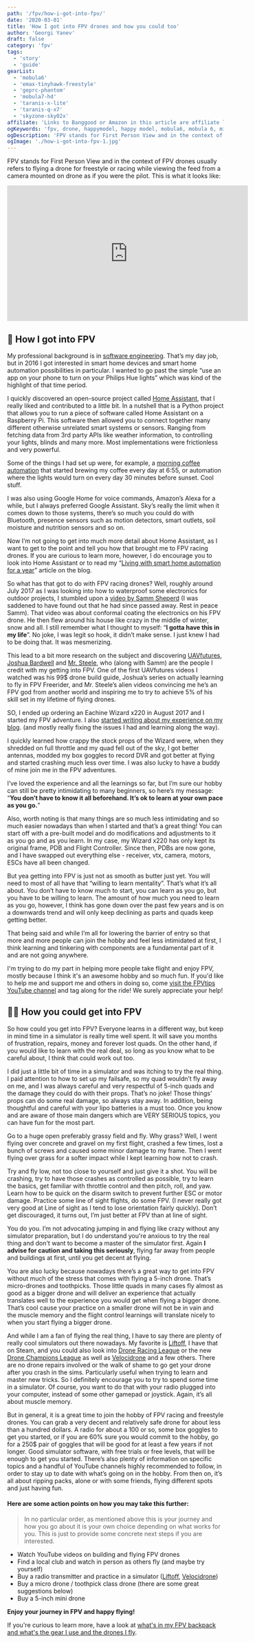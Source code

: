 ```yaml
---
path: '/fpv/how-i-got-into-fpv/'
date: '2020-03-01'
title: 'How I got into FPV drones and how you could too'
author: 'Georgi Yanev'
draft: false
category: 'fpv'
tags:
  - 'story'
  - 'guide'
gearList:
  - 'mobula6'
  - 'emax-tinyhawk-freestyle'
  - 'geprc-phantom'
  - 'mobula7-hd'
  - 'taranis-x-lite'
  - 'taranis-q-x7'
  - 'skyzone-sky02x'
affiliate: 'Links to Banggood or Amazon in this article are affiliate links and would support the blog if used to make a purchase.'
ogKeywords: 'fpv, drone, happymodel, happy model, mobula6, mobula 6, micro, freestyle, toothpick, fpv freestyle, fpv drone, quad, quadcopter, micro drone, micro quad, emax freestyle, emax tinyhawk, tinyhawk, what toothpick to buy, which toothpick micro drone to get, emax toothpick, emax micro drone, happy model micro drone, happymodel mobula6, mobula6 micro drone, tinywhoop, mobula6 tiny whoop, mobula6 48 khz, mobula6 48khz mod'
ogDescription: 'FPV stands for First Person View and in the context of FPV drones usually refers to flying a drone for freestyle or racing while viewing the feed from a camera mounted on drone as if you were the pilot. This is what it looks like...'
ogImage: './how-i-got-into-fpv-1.jpg'
---
```


FPV stands for First Person View and in the context of FPV drones usually refers to flying a drone for freestyle or racing while viewing the feed from a camera mounted on drone as if you were the pilot. This is what it looks like:

<div style="text-align: center">
  <iframe width="560" height="315" src="https://www.youtube.com/embed/Bi6uK1E2tkQ?rel=0" frameBorder="0" allowFullScreen title="Flying the Emax Hawk5"></iframe>
</div>

## 📖 How I got into FPV

My professional background is in [software engineering][2]. That’s my day job, but in 2016 I got interested in smart home devices and smart home automation possibilities in particular. I wanted to go past the simple “use an app on your phone to turn on your Philips Hue lights” which was kind of the highlight of that time period.

I quickly discovered an open-source project called [Home Assistant][3], that I really liked and contributed to a little bit. In a nutshell that is a Python project that allows you to run a piece of software called Home Assistant on a Raspberry Pi. This software then allowed you to connect together many different otherwise unrelated smart systems or sensors. Ranging from fetching data from 3rd party APIs like weather information, to controlling your lights, blinds and many more. Most implementations were frictionless and very powerful.

Some of the things I had set up were, for example, a [morning coffee automation][4] that started brewing my coffee every day at 6:55, or automation where the lights would turn on every day 30 minutes before sunset. Cool stuff.

I was also using Google Home for voice commands, Amazon’s Alexa for a while, but I always preferred Google Assistant. Sky’s really the limit when it comes down to those systems, there’s so much you could do with Bluetooth, presence sensors such as motion detectors, smart outlets, soil moisture and nutrition sensors and so on.

Now I’m not going to get into much more detail about Home Assistant, as I want to get to the point and tell you how that brought me to FPV racing drones. If you are curious to learn more, however, I do encourage you to look into Home Assistant or to read my “[Living with smart home automation for a year][5]” article on the blog.

So what has that got to do with FPV racing drones? Well, roughly around July 2017 as I was looking into how to waterproof some electronics for outdoor projects, I stumbled upon a [video by Samm Sheperd][6] (I was saddened to have found out that he had since passed away. Rest in peace Samm).
That video was about conformal coating the electronics on his FPV drone. He then flew around his house like crazy in the middle of winter, snow and all. I still remember what I thought to myself: “**I gotta have this in my life**”. No joke, I was legit so hook, it didn’t make sense. I just knew I had to be doing that. It was mesmerizing.

This lead to a bit more research on the subject and discovering [UAVfutures][7], [Joshua Bardwell][8] and [Mr. Steele][9], who (along with Samm) are the people I credit with my getting into FPV. One of the first UAVfutures videos I watched was his 99\$ drone build guide, Joshua’s series on actually learning to fly in FPV Freerider, and Mr. Steele’s alien videos convincing me he’s an FPV god from another world and inspiring me to try to achieve 5% of his skill set in my lifetime of flying drones.

SO, I ended up ordering an Eachine Wizard x220 in August 2017 and I started my FPV adventure. I also [started writing about my experience on my blog][10]. (and mostly really fixing the issues I had and learning along the way).

I quickly learned how crappy the stock props of the Wizard were, when they shredded on full throttle and my quad fell out of the sky, I got better antennas, modded my box goggles to record DVR and got better at flying and started crashing much less over time. I was also lucky to have a buddy of mine join me in the FPV adventures.

I’ve loved the experience and all the learnings so far, but I’m sure our hobby can still be pretty intimidating to many beginners, so here’s my message: “**You don’t have to know it all beforehand. It’s ok to learn at your own pace as you go.**”

Also, worth noting is that many things are so much less intimidating and so much easier nowadays than when I started and that’s a great thing! You can start off with a pre-built model and do modifications and adjustments to it as you go and as you learn. In my case, my Wizard x220 has only kept its original frame, PDB and Flight Controller. Since then, PDBs are now gone, and I have swapped out everything else - receiver, vtx, camera, motors, ESCs have all been changed.

But yea getting into FPV is just not as smooth as butter just yet. You will need to most of all have that “willing to learn mentality”. That’s what it’s all about. You don’t have to know much to start, you can learn as you go, but you have to be willing to learn. The amount of how much you need to learn as you go, however, I think has gone down over the past few years and is on a downwards trend and will only keep declining as parts and quads keep getting better.

That being said and while I’m all for lowering the barrier of entry so that more and more people can join the hobby and feel less intimidated at first, I think learning and tinkering with components are a fundamental part of it and are not going anywhere.

I'm trying to do my part in helping more people take flight and enjoy FPV, mostly because I think it's an awesome hobby and so much fun. If you'd like to help me and support me and others in doing so, come [visit the FPVtips YouTube channel][15] and tag along for the ride! We surely appreciate your help!

## 👩‍🎓 How you could get into FPV

So how could you get into FPV? Everyone learns in a different way, but keep in mind time in a simulator is really time well spent. It will save you months of frustration, repairs, money and forever lost quads. On the other hand, if you would like to learn with the real deal, so long as you know what to be careful about, I think that could work out too.

I did just a little bit of time in a simulator and was itching to try the real thing. I paid attention to how to set up my failsafe, so my quad wouldn’t fly away on me, and I was always careful and very respectful of 5-inch quads and the damage they could do with their props. That’s no joke! Those things’ props can do some real damage, so always stay away. In addition, being thoughtful and careful with your lipo batteries is a must too. Once you know and are aware of those main dangers which are VERY SERIOUS topics, you can have fun for the most part.

Go to a huge open preferably grassy field and fly. Why grass? Well, I went flying over concrete and gravel on my first flight, crashed a few times, lost a bunch of screws and caused some minor damage to my frame. Then I went flying over grass for a softer impact while I kept learning how not to crash.

Try and fly low, not too close to yourself and just give it a shot. You will be crashing, try to have those crashes as controlled as possible, try to learn the basics, get familiar with throttle control and then pitch, roll, and yaw. Learn how to be quick on the disarm switch to prevent further ESC or motor damage. Practice some line of sight flights, do some FPV. (I never really got very good at Line of sight as I tend to lose orientation fairly quickly). Don’t get discouraged, it turns out, I’m just better at FPV than at line of sight.

You do you. I’m not advocating jumping in and flying like crazy without any simulator preparation, but I do understand you're anxious to try the real thing and don't want to become a master of the simulator first. Again **I advise for caution and taking this seriously**, flying far away from people and buildings at first, until you get decent at flying.

You are also lucky because nowadays there’s a great way to get into FPV without much of the stress that comes with flying a 5-inch drone. That’s micro-drones and toothpicks. Those little quads in many cases fly almost as good as a bigger drone and will deliver an experience that actually translates well to the experience you would get when flying a bigger drone. That’s cool cause your practice on a smaller drone will not be in vain and the muscle memory and the flight control learnings will translate nicely to when you start flying a bigger drone.

And while I am a fan of flying the real thing, I have to say there are plenty of really cool simulators out there nowadays. My favorite is [Liftoff][12], I have that on Steam, and you could also look into [Drone Racing League][13] or the new [Drone Champions League][14] as well as [Velocidrone][11] and a few others.
There are no drone repairs involved or the walk of shame to go get your drone after you crash in the sims. Particularly useful when trying to learn and master new tricks. So I definitely encourage you to try to spend some time in a simulator. Of course, you want to do that with your radio plugged into your computer, instead of some other gamepad or joystick. Again, it’s all about muscle memory.

But in general, it is a great time to join the hobby of FPV racing and freestyle drones. You can grab a very decent and relatively safe drone for about less than a hundred dollars. A radio for about a 100 or so, some box goggles to get you started, or if you are 60% sure you would commit to the hobby, go for a 250\$ pair of goggles that will be good for at least a few years if not longer. Good simulator software, with free trials or free levels, that will be enough to get you started. There’s also plenty of information on specific topics and a handful of YouTube channels highly recommended to follow, in order to stay up to date with what’s going on in the hobby.
From then on, it’s all about ripping packs, alone or with some friends, flying different spots and just having fun.

#### Here are some action points on how you may take this further:

> In no particular order, as mentioned above this is your journey and how you go about it is your own choice depending on what works for you. This is just to provide some concrete next steps if you are interested.

- Watch YouTube videos on building and flying FPV drones
- Find a local club and watch in person as others fly (and maybe try yourself)
- Buy a radio transmitter and practice in a simulator ([Liftoff][12], [Velocidrone][11])
- Buy a micro drone / toothpick class drone (there are some great suggestions below)
- Buy a 5-inch mini drone

**Enjoy your journey in FPV and happy flying!**

If you're curious to learn more, have a look at [what's in my FPV backpack and what's the gear I use and the drones I fly][1].

[0]: Linkslist
[1]: /fpv/gear-2019/
[2]: https://github.com/jumpalottahigh
[3]: https://www.home-assistant.io/
[4]: https://github.com/jumpalottahigh/YAR-Home-Assistant-Configuration/blob/master/automations/outlets/outlets.yaml
[5]: /smart-home/living-with-smart-home-automation/
[6]: https://www.youtube.com/watch?v=HOu5hRqSDtU&t=172s
[7]: https://www.youtube.com/channel/UC3ioIOr3tH6Yz8qzr418R-g
[8]: https://www.youtube.com/user/loraan
[9]: https://www.youtube.com/user/MrSteeledavis
[10]: /fpv/getting-started-with-fpv-drones/
[11]: https://www.velocidrone.com/
[12]: https://www.liftoff-game.com/
[13]: https://thedroneracingleague.com/
[14]: https://dcl.aero/
[15]: https://www.youtube.com/channel/UCCh3SK2EktDdOQkEOTDmSCg/
